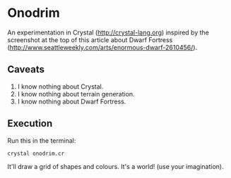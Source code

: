 # Onodrim

An experimentation in Crystal (http://crystal-lang.org) inspired by the
screenshot at the top of this article about Dwarf Fortress (http://www.seattleweekly.com/arts/enormous-dwarf-2610456/).

## Caveats

1. I know nothing about Crystal.
2. I know nothing about terrain generation.
3. I know nothing about Dwarf Fortress.

## Execution

Run this in the terminal:

    crystal onodrim.cr

It'll draw a grid of shapes and colours. It's a world! (use your
imagination).
